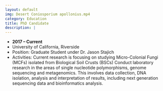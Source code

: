 ```yaml
---
layout: default
img: Desert Coniosporium apollonius.mp4
category: Education
title: PhD Candidate
description: |
---
```


* __2017 – Current__
* University of California, Riverside
* Position: ​Graduate Student under Dr. Jason Stajich
* Activities: ​Current research is focusing on studying Micro-Colonial Fungi (MCFs) isolated from Biological Soil Crusts (BSCs) Conduct laboratory research in the areas of single nucleotide polymorphisms, genome sequencing and metagenomics. This involves data collection, DNA isolation, analysis and interpretation of results, including next generation sequencing data and bioinformatics analysis.
